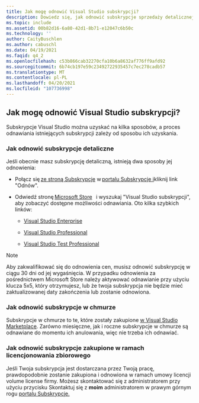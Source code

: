 ```yaml
---
title: Jak mogę odnowić Visual Studio subskrypcji?
description: Dowiedz się, jak odnowić subskrypcje sprzedaży detalicznej, chmury i licencji volume license
ms.topic: include
ms.assetid: 00b82d16-6a80-42d1-8b71-e12047c6b50c
ms.technology: ''
author: CaityBuschlen
ms.author: cabuschl
ms.date: 04/19/2021
ms.faqid: q4_2
ms.openlocfilehash: c53b866cab32270cfa10b6a8632af776ff9afd92
ms.sourcegitcommit: 6b74cb197e59c23492722935457c7ec278cadb57
ms.translationtype: MT
ms.contentlocale: pl-PL
ms.lasthandoff: 04/20/2021
ms.locfileid: "107736998"
---
```

## <a name="how-do-i-renew-visual-studio-subscriptions"></a>Jak mogę odnowić Visual Studio subskrypcji? 

Subskrypcje Visual Studio można uzyskać na kilka sposobów, a proces odnawiania istniejących subskrypcji zależy od sposobu ich uzyskania.

### <a name="how-to-renew-retail-subscriptions"></a>Jak odnowić subskrypcje detaliczne 

Jeśli obecnie masz subskrypcję detaliczną, istnieją dwa sposoby jej odnowienia: 

- Połącz się [ze stroną Subskrypcje](https://my.visualstudio.com/subscriptions) w [portalu Subskrypcje i](https://my.visualstudio.com/benefits)kliknij link   "Odnów". 
- Odwiedź stronę [Microsoft Store](https://www.microsoft.com/store)   i wyszukaj "Visual Studio subskrypcji", aby zobaczyć dostępne możliwości odnawiania. Oto kilka szybkich linków: 


    - [Visual Studio Enterprise](https://www.microsoft.com/p/visual-studio-enterprise-subscription/dg7gmgf0dst4?activetab=pivot%3aoverviewtab) 

    - [Visual Studio Professional](https://www.microsoft.com/p/visual-studio-professional-subscription/dg7gmgf0dst3?activetab=pivot%3aoverviewtab)

    - [Visual Studio Test Professional](https://www.microsoft.com/p/visual-studio-test-professional-subscription/dg7gmgf0dst6?activetab=pivot%3aoverviewtab) 

> [!Note]
> Aby zakwalifikować się do odnowienia cen, musisz odnowić subskrypcję w ciągu 30 dni od jej wygaśnięcia. W przypadku odnowienia za pośrednictwem Microsoft Store należy aktywować odnawianie przy użyciu klucza 5x5, który otrzymujesz, lub że twoja subskrypcja nie będzie mieć zaktualizowanej daty zakończenia lub zostanie odnowiona.

### <a name="how-to-renew-cloud-subscriptions"></a>Jak odnowić subskrypcje w chmurze
Subskrypcje w chmurze to te, które zostały zakupione [w Visual Studio Marketplace](https://marketplace.visualstudio.com/).  Zarówno miesięczne, jak i roczne subskrypcje w chmurze są odnawiane do momentu ich anulowania, więc nie trzeba ich odnawiać.

### <a name="how-to-renew-subscriptions-purchased-through-volume-licensing"></a>Jak odnowić subskrypcje zakupione w ramach licencjonowania zbiorowego
Jeśli Twoja subskrypcja jest dostarczana przez Twoją pracę, prawdopodobnie zostanie zakupiona i odnowiona w ramach umowy licencji volume license firmy.  Możesz skontaktować się z administratorem przy użyciu przycisku Skontaktuj się z **moim** administratorem w prawym górnym rogu [portalu Subskrypcje.](https://my.visualstudio.com/benefits)
